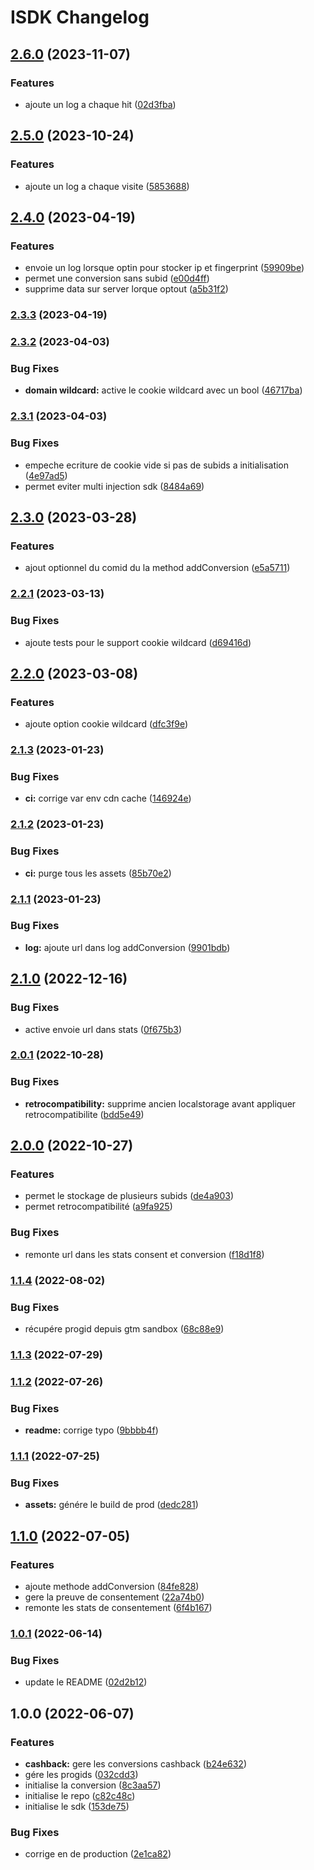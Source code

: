 # ISDK Changelog


## [2.6.0](https://github.com/TimeOne-Group/isdk/compare/2.5.0...2.6.0) (2023-11-07)


### Features

* ajoute un log a chaque hit ([02d3fba](https://github.com/TimeOne-Group/isdk/commit/02d3fbaf168da5994cce3c16c1052a57313588a9))

## [2.5.0](https://github.com/TimeOne-Group/isdk/compare/2.4.0...2.5.0) (2023-10-24)


### Features

* ajoute un log a chaque visite ([5853688](https://github.com/TimeOne-Group/isdk/commit/58536881b028488ca420e81108f17c1cb4c61127))

## [2.4.0](https://github.com/TimeOne-Group/isdk/compare/2.3.3...2.4.0) (2023-04-19)


### Features

* envoie un log lorsque optin pour stocker ip et fingerprint ([59909be](https://github.com/TimeOne-Group/isdk/commit/59909be63b32fe3a596a36eefdc847cd7d779d74))
* permet une conversion sans subid ([e00d4ff](https://github.com/TimeOne-Group/isdk/commit/e00d4ff98a686ecac3e953273199228030204951))
* supprime data sur server lorque optout ([a5b31f2](https://github.com/TimeOne-Group/isdk/commit/a5b31f22de65942e38502232c1f75e3834d558ec))

### [2.3.3](https://github.com/TimeOne-Group/isdk/compare/2.3.2...2.3.3) (2023-04-19)

### [2.3.2](https://github.com/TimeOne-Group/isdk/compare/2.3.1...2.3.2) (2023-04-03)


### Bug Fixes

* **domain wildcard:** active le cookie wildcard avec un bool ([46717ba](https://github.com/TimeOne-Group/isdk/commit/46717ba813f7fb5fe5cf857df1783c7013a00129))

### [2.3.1](https://github.com/TimeOne-Group/isdk/compare/2.3.0...2.3.1) (2023-04-03)


### Bug Fixes

* empeche ecriture de cookie vide si pas de subids a initialisation ([4e97ad5](https://github.com/TimeOne-Group/isdk/commit/4e97ad577ecc8155e8c919dbfebfe4b80690abe5))
* permet eviter multi injection sdk ([8484a69](https://github.com/TimeOne-Group/isdk/commit/8484a692eaf0d3e347ab1b395116d75e8688b2f2))

## [2.3.0](https://github.com/TimeOne-Group/isdk/compare/2.2.1...2.3.0) (2023-03-28)


### Features

* ajout optionnel du comid du la method addConversion ([e5a5711](https://github.com/TimeOne-Group/isdk/commit/e5a5711fb3b1558ffd3b7a11b0905b3b92286781))

### [2.2.1](https://github.com/TimeOne-Group/isdk/compare/2.2.0...2.2.1) (2023-03-13)


### Bug Fixes

* ajoute tests pour le support cookie wildcard ([d69416d](https://github.com/TimeOne-Group/isdk/commit/d69416d934c7efe747fe256ac22221b8c917666c))

## [2.2.0](https://github.com/TimeOne-Group/isdk/compare/2.1.3...2.2.0) (2023-03-08)


### Features

* ajoute option cookie wildcard ([dfc3f9e](https://github.com/TimeOne-Group/isdk/commit/dfc3f9e0ec103c86d028bdf2b9aec8aa90856011))

### [2.1.3](https://github.com/TimeOne-Group/isdk/compare/2.1.2...2.1.3) (2023-01-23)


### Bug Fixes

* **ci:** corrige var env cdn cache ([146924e](https://github.com/TimeOne-Group/isdk/commit/146924e51527f571bf8eb2ea1d8ea9abb2c90add))

### [2.1.2](https://github.com/TimeOne-Group/isdk/compare/2.1.1...2.1.2) (2023-01-23)


### Bug Fixes

* **ci:** purge tous les assets ([85b70e2](https://github.com/TimeOne-Group/isdk/commit/85b70e24b60bd22cbb4e48d410abd05967eec44d))

### [2.1.1](https://github.com/TimeOne-Group/isdk/compare/2.1.0...2.1.1) (2023-01-23)


### Bug Fixes

* **log:** ajoute url dans log addConversion ([9901bdb](https://github.com/TimeOne-Group/isdk/commit/9901bdbceb6162b8e33579c0417f38a5a4a62faa))

## [2.1.0](https://github.com/TimeOne-Group/isdk/compare/2.0.1...2.1.0) (2022-12-16)


### Bug Fixes

* active envoie url dans stats ([0f675b3](https://github.com/TimeOne-Group/isdk/commit/0f675b3ce9eba4cb1bca3a919dead13d6d098aa6))

### [2.0.1](https://github.com/TimeOne-Group/isdk/compare/2.0.0...2.0.1) (2022-10-28)


### Bug Fixes

* **retrocompatibility:** supprime ancien localstorage avant appliquer retrocompatibilite ([bdd5e49](https://github.com/TimeOne-Group/isdk/commit/bdd5e499ea4dce4842a8428a12b56c765edf3d81))

## [2.0.0](https://github.com/TimeOne-Group/isdk/compare/1.1.4...2.0.0) (2022-10-27)


### Features

* permet le stockage de plusieurs subids ([de4a903](https://github.com/TimeOne-Group/isdk/commit/de4a9038ed13719db3246ba20e70f0d8b264c514))
* permet retrocompatibilité ([a9fa925](https://github.com/TimeOne-Group/isdk/commit/a9fa925096b07b7eedbde62cbf05a57d22929e56))


### Bug Fixes

* remonte url dans les stats consent et conversion ([f18d1f8](https://github.com/TimeOne-Group/isdk/commit/f18d1f83a6e9729f1c603b537ad8adc698d920c5))

### [1.1.4](https://github.com/TimeOne-Group/isdk/compare/1.1.3...1.1.4) (2022-08-02)


### Bug Fixes

* récupére progid depuis gtm sandbox ([68c88e9](https://github.com/TimeOne-Group/isdk/commit/68c88e90dc13de034f4c90f8a7aea3ee66931204))

### [1.1.3](https://github.com/TimeOne-Group/isdk/compare/1.1.2...1.1.3) (2022-07-29)

### [1.1.2](https://github.com/TimeOne-Group/isdk/compare/1.1.1...1.1.2) (2022-07-26)


### Bug Fixes

* **readme:** corrige typo ([9bbbb4f](https://github.com/TimeOne-Group/isdk/commit/9bbbb4f1e2442bc4e89c05414c19fc4ad28996bb))

### [1.1.1](https://github.com/TimeOne-Group/isdk/compare/1.1.0...1.1.1) (2022-07-25)


### Bug Fixes

* **assets:** génére le build de prod ([dedc281](https://github.com/TimeOne-Group/isdk/commit/dedc281852edb76c404d4fd587509c6998e035bc))

## [1.1.0](https://github.com/TimeOne-Group/isdk/compare/1.0.1...1.1.0) (2022-07-05)


### Features

* ajoute methode addConversion ([84fe828](https://github.com/TimeOne-Group/isdk/commit/84fe828333748a6ede33581fc0da6b352ddea509))
* gere la preuve de consentement ([22a74b0](https://github.com/TimeOne-Group/isdk/commit/22a74b09fa13c896f94a0f7221efee345cebf49e))
* remonte les stats de consentement ([6f4b167](https://github.com/TimeOne-Group/isdk/commit/6f4b167c05490390a0f15a7e58aa82ef20fd42ba))

### [1.0.1](https://github.com/TimeOne-Group/isdk/compare/1.0.0...1.0.1) (2022-06-14)


### Bug Fixes

* update le README ([02d2b12](https://github.com/TimeOne-Group/isdk/commit/02d2b12fae0a48ae411f0ef602ca40b397a73389))

## 1.0.0 (2022-06-07)


### Features

* **cashback:** gere les conversions cashback ([b24e632](https://github.com/TimeOne-Group/isdk/commit/b24e632b4f5df45c3b0523776bf5189c39bb94f5))
* gére les progids ([032cdd3](https://github.com/TimeOne-Group/isdk/commit/032cdd3ee02801dec2c6c574eae2d44f892cba02))
* initialise la conversion ([8c3aa57](https://github.com/TimeOne-Group/isdk/commit/8c3aa57e571a1aea8e71d005fbb503b1660f9d7f))
* initialise le repo ([c82c48c](https://github.com/TimeOne-Group/isdk/commit/c82c48c9d815bbb3d9bbd0c899465bfbecc8c404))
* initialise le sdk ([153de75](https://github.com/TimeOne-Group/isdk/commit/153de75924e5b17422991e7836dbf9acafd58a3e))


### Bug Fixes

* corrige en de production ([2e1ca82](https://github.com/TimeOne-Group/isdk/commit/2e1ca8232a2347721fc2cef70d5db578aeae70c1))

